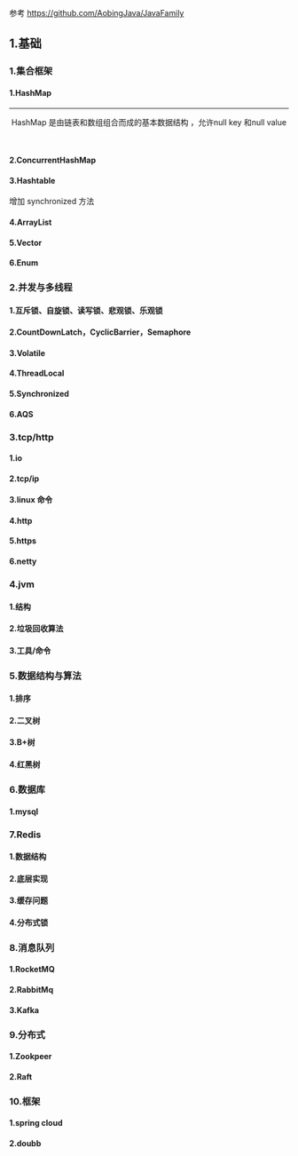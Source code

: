 

参考 https://github.com/AobingJava/JavaFamily

## 1.基础

### 1.集合框架

#### 1.HashMap

------

​	HashMap 是由链表和数组组合而成的基本数据结构 ，允许null key 和null value

​	

#### 2.ConcurrentHashMap

#### 3.Hashtable

增加 synchronized 方法

#### 4.ArrayList

#### 5.Vector

#### 6.Enum

### 2.并发与多线程

#### 1.互斥锁、自旋锁、读写锁、悲观锁、乐观锁

#### 2.CountDownLatch，CyclicBarrier，Semaphore

#### 3.Volatile

#### 4.ThreadLocal

#### 5.Synchronized

#### 6.AQS

### 3.tcp/http

#### 1.io

#### 2.tcp/ip

#### 3.linux 命令

#### 4.http

#### 5.https

#### 6.netty

### 4.jvm

#### 1.结构

#### 2.垃圾回收算法

#### 3.工具/命令

### 5.数据结构与算法

#### 1.排序

#### 2.二叉树

#### 3.B+树

#### 4.红黑树

### 6.数据库

#### 1.mysql

### 7.Redis

#### 1.数据结构

#### 2.底层实现

#### 3.缓存问题

#### 4.分布式锁

### 8.消息队列

#### 1.RocketMQ

#### 2.RabbitMq

#### 3.Kafka

### 9.分布式

#### 1.Zookpeer

#### 2.Raft

### 10.框架

#### 1.spring cloud

#### 2.doubb





